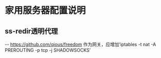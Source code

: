 # 家用服务器配置说明
## ss-redir透明代理
-- https://github.com/qious/freedom
作为网关，应增加‘iptables -t nat -A PREROUTING -p tcp -j SHADOWSOCKS’
